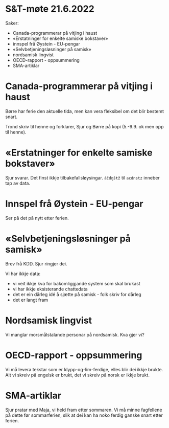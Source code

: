 # S&T-møte 21.6.2022

Saker:
- Canada-programmerar på vitjing i haust
- «Erstatninger for enkelte samiske bokstaver»
- innspel frå Øystein - EU-pengar
- «Selvbetjeningsløsninger på samisk»
- nordsamisk lingvist
- OECD-rapport - oppsummering
- SMA-artiklar

# Canada-programmerar på vitjing i haust

Børre har ferie den aktuelle tida, men kan vera fleksibel om det blir bestemt snart.

Trond skriv til henne og forklarer, Sjur og Børre på kopi (5.-9.9. ok men opp til henne).

# «Erstatninger for enkelte samiske bokstaver»

Sjur svarar. Det finst ikkje tilbakefallsløysingar.
`áčđŋšŧž` til `acdnstz` inneber tap av data.

# Innspel frå Øystein - EU-pengar

Ser på det på nytt etter ferien.

# «Selvbetjeningsløsninger på samisk»

Brev frå KDD. Sjur ringjer dei.

Vi har ikkje data:
- vi veit ikkje kva for bakomliggjande system som skal brukast
- vi har ikkje eksisterande chattedata
- det er ein dårleg idé å sjætte på samisk - folk skriv for dårleg
- det er langt fram

# Nordsamisk lingvist

Vi manglar morsmålstalande personar på nordsamisk. Kva gjer vi?

# OECD-rapport - oppsummering

Vi må levera tekstar som er klypp-og-lim-ferdige, elles blir dei ikkje brukte. Alt vi skreiv på engelsk er brukt, det vi skreiv på norsk er ikkje brukt.

# SMA-artiklar

Sjur pratar med Maja, vi held fram etter sommaren.
Vi må minne fagfellene på dette før sommarferien, slik at dei kan ha noko ferdig ganske snart etter ferien.
